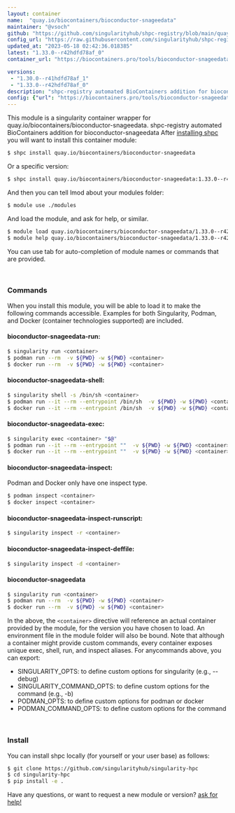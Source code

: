 ```yaml
---
layout: container
name:  "quay.io/biocontainers/bioconductor-snageedata"
maintainer: "@vsoch"
github: "https://github.com/singularityhub/shpc-registry/blob/main/quay.io/biocontainers/bioconductor-snageedata/container.yaml"
config_url: "https://raw.githubusercontent.com/singularityhub/shpc-registry/main/quay.io/biocontainers/bioconductor-snageedata/container.yaml"
updated_at: "2023-05-18 02:42:36.018385"
latest: "1.33.0--r42hdfd78af_0"
container_url: "https://biocontainers.pro/tools/bioconductor-snageedata"

versions:
 - "1.30.0--r41hdfd78af_1"
 - "1.33.0--r42hdfd78af_0"
description: "shpc-registry automated BioContainers addition for bioconductor-snageedata"
config: {"url": "https://biocontainers.pro/tools/bioconductor-snageedata", "maintainer": "@vsoch", "description": "shpc-registry automated BioContainers addition for bioconductor-snageedata", "latest": {"1.33.0--r42hdfd78af_0": "sha256:9458b89219d56d03f11fa8112fb9c97ce0bef5562393ba70643717c097dbb2a4"}, "tags": {"1.30.0--r41hdfd78af_1": "sha256:ab28c4063f36abe0c92b7e6f9f5bd48a908092bbd21453cc45b34de6af66b4d8", "1.33.0--r42hdfd78af_0": "sha256:9458b89219d56d03f11fa8112fb9c97ce0bef5562393ba70643717c097dbb2a4"}, "docker": "quay.io/biocontainers/bioconductor-snageedata"}
---
```


This module is a singularity container wrapper for quay.io/biocontainers/bioconductor-snageedata.
shpc-registry automated BioContainers addition for bioconductor-snageedata
After [installing shpc](#install) you will want to install this container module:


```bash
$ shpc install quay.io/biocontainers/bioconductor-snageedata
```

Or a specific version:

```bash
$ shpc install quay.io/biocontainers/bioconductor-snageedata:1.33.0--r42hdfd78af_0
```

And then you can tell lmod about your modules folder:

```bash
$ module use ./modules
```

And load the module, and ask for help, or similar.

```bash
$ module load quay.io/biocontainers/bioconductor-snageedata/1.33.0--r42hdfd78af_0
$ module help quay.io/biocontainers/bioconductor-snageedata/1.33.0--r42hdfd78af_0
```

You can use tab for auto-completion of module names or commands that are provided.

<br>

### Commands

When you install this module, you will be able to load it to make the following commands accessible.
Examples for both Singularity, Podman, and Docker (container technologies supported) are included.

#### bioconductor-snageedata-run:

```bash
$ singularity run <container>
$ podman run --rm  -v ${PWD} -w ${PWD} <container>
$ docker run --rm  -v ${PWD} -w ${PWD} <container>
```

#### bioconductor-snageedata-shell:

```bash
$ singularity shell -s /bin/sh <container>
$ podman run --it --rm --entrypoint /bin/sh  -v ${PWD} -w ${PWD} <container>
$ docker run --it --rm --entrypoint /bin/sh  -v ${PWD} -w ${PWD} <container>
```

#### bioconductor-snageedata-exec:

```bash
$ singularity exec <container> "$@"
$ podman run --it --rm --entrypoint ""  -v ${PWD} -w ${PWD} <container> "$@"
$ docker run --it --rm --entrypoint ""  -v ${PWD} -w ${PWD} <container> "$@"
```

#### bioconductor-snageedata-inspect:

Podman and Docker only have one inspect type.

```bash
$ podman inspect <container>
$ docker inspect <container>
```

#### bioconductor-snageedata-inspect-runscript:

```bash
$ singularity inspect -r <container>
```

#### bioconductor-snageedata-inspect-deffile:

```bash
$ singularity inspect -d <container>
```



#### bioconductor-snageedata

```bash
$ singularity run <container>
$ podman run --rm  -v ${PWD} -w ${PWD} <container>
$ docker run --rm  -v ${PWD} -w ${PWD} <container>
```


In the above, the `<container>` directive will reference an actual container provided
by the module, for the version you have chosen to load. An environment file in the
module folder will also be bound. Note that although a container
might provide custom commands, every container exposes unique exec, shell, run, and
inspect aliases. For anycommands above, you can export:

 - SINGULARITY_OPTS: to define custom options for singularity (e.g., --debug)
 - SINGULARITY_COMMAND_OPTS: to define custom options for the command (e.g., -b)
 - PODMAN_OPTS: to define custom options for podman or docker
 - PODMAN_COMMAND_OPTS: to define custom options for the command

<br>

### Install

You can install shpc locally (for yourself or your user base) as follows:

```bash
$ git clone https://github.com/singularityhub/singularity-hpc
$ cd singularity-hpc
$ pip install -e .
```

Have any questions, or want to request a new module or version? [ask for help!](https://github.com/singularityhub/singularity-hpc/issues)